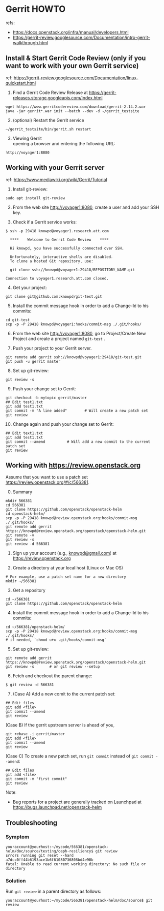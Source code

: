 Gerrit HOWTO
============
refs:  

   - <https://docs.openstack.org/infra/manual/developers.html>
   - <https://gerrit-review.googlesource.com/Documentation/intro-gerrit-walkthrough.html>

## Install & Start Gerrit Code Review (only if you want to work with your own Gerrit service)
ref: <https://gerrit-review.googlesource.com/Documentation/linux-quickstart.html>  

1. Find a Gerrit Code Review Release at <https://gerrit-releases.storage.googleapis.com/index.html>
```
wget https://www.gerritcodereview.com/download/gerrit-2.14.2.war
java -jar gerrit*.war init --batch --dev -d ~/gerrit_testsite
```

2. (optional) Restart the Gerrit service
```
~/gerrit_testsite/bin/gerrit.sh restart
```

3. Viewing Gerrit  
opening a browser and entering the following URL:
```
http://voyager1:8080
```

## Working with your Gerrit server
ref: <https://www.mediawiki.org/wiki/Gerrit/Tutorial>  

1. Install git-review:
```
sudo apt install git-review
```

2. From the web site <http://voyager1:8080>, create a user and add your SSH key.

3. Check if a Gerrit service works:
```
$ ssh -p 29418 knowpd@voyager1.research.att.com

  ****    Welcome to Gerrit Code Review    ****

  Hi knowpd, you have successfully connected over SSH.

  Unfortunately, interactive shells are disabled.
  To clone a hosted Git repository, use:

  git clone ssh://knowpd@voyager1:29418/REPOSITORY_NAME.git

Connection to voyager1.research.att.com closed.
```

4. Get your project:
```
git clone git@github.com:knowpd/git-test.git
```

5. Install the commit message hook in order to add a Change-Id to his commits:
```
cd git-test
scp -p -P 29418 knowpd@voyager1:hooks/commit-msg ./.git/hooks/
```

6. From the web site <http://voyager1:8080>, go to Project/Create New Project 
and create a project named `git-test` .

7. Push your project to your Gerrit server.
```
git remote add gerrit ssh://knowpd@voyager1:29418/git-test.git
git push -u gerrit master
```

8. Set up git-review:
```
git review -s
```

9. Push your change set to Gerrit:
```
git checkout -b mytopic gerrit/master
## Edit test1.txt
git add test1.txt
git commit -m "A line added"		# Will create a new patch set
git review
```

10. Change again and push your change set to Gerrit:
```
## Edit text1.txt
git add test1.txt 
git commit --amend			# Will add a new commit to the current patch set
git review
```

## Working with <https://review.openstack.org>  
Assume that you want to use a patch set <https://review.openstack.org/#/c/566381>.

0. Summary
```
mkdir 566381
cd 566381
git clone https://github.com/openstack/openstack-helm
cd openstack-helm/ 
scp -p -P 29418 knowpd@review.openstack.org:hooks/commit-msg ./.git/hooks/
git remote add gerrit https://knowpd@review.openstack.org/openstack/openstack-helm.git
git remote -v
git review -s
git review -d 566381
```

1. Sign up your account (e.g., knowpd@gmail.com) at <https://review.openstack.org> 

2. Create a directory at your local host (Linux or Mac OS)
```
# For example, use a patch set name for a new directory
mkdir ~/566381
```

3. Get a repository
```
cd ~/566381
git clone https://github.com/openstack/openstack-helm
```

4. Install the commit message hook in order to add a Change-Id to his commits:
```
cd ~/566381/openstack-helm/
scp -p -P 29418 knowpd@review.openstack.org:hooks/commit-msg ./.git/hooks/
# if needed, `chmod u+x .git/hooks/commit-msg`
```

5. Set up git-review:
```
git remote add gerrit https://knowpd@review.openstack.org/openstack/openstack-helm.git
git review -s		# or git review --setup
```

6. Fetch and checkout the parent change:
```
$ git review -d 566381
```

7. (Case A) Add a new comit to the current patch set:
```
## Edit files
git add <file>
git commit --amend
git review
```

(Case B) If the gerrit upstream server is ahead of you,
```
git rebase -i gerrit/master
git add <file>
git commit --amend
git review
```

(Case C) To create a new patch set, run `git commit` instead of `git commit --amend`:
```
## Edit files
git add <file>
git commit -m "first commit"
git review
```

Note:
   - Bug reports for a project are generally tracked on Launchpad at <https://bugs.launchpad.net/openstack-helm>

## Troubleshooting
### Symptom
```
youraccount@yourhost:~/mycode/566381/openstack-helm/doc/source/testing/ceph-resiliency$ git review
Errors running git reset --hard a7dcc0ff44b6193ace1b6f61080736808bd4e90b
fatal: Unable to read current working directory: No such file or directory
```
### Solution
Run `git review` in a parent directory as follows: 
```
youraccount@yourhost:~/mycode/566381/openstack-helm/doc/source$ git review
```
